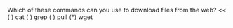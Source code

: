 Which of these commands can you use to download files from the web?  <<
( ) cat
( ) grep
( ) pull
(*) wget


